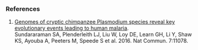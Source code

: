 ### References

1.  [Genomes of cryptic chimpanzee Plasmodium species reveal key
    evolutionary events leading to human
    malaria](http://europepmc.org/abstract/MED/27002652).\
    Sundararaman SA, Plenderleith LJ, Liu W, Loy DE, Learn GH, Li Y,
    Shaw KS, Ayouba A, Peeters M, Speede S et al. 2016. Nat Commun.
    7:11078.
